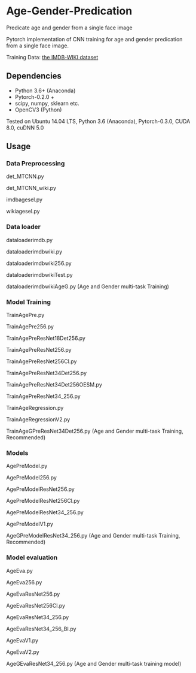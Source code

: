 # Age-Gender-Predication
Predicate age and gender from a single face image

Pytorch implementation of CNN training for age and gender predication from a single face image.

Training Data: [the IMDB-WIKI dataset](https://data.vision.ee.ethz.ch/cvl/rrothe/imdb-wiki/)

## Dependencies
- Python 3.6+ (Anaconda)
- Pytorch-0.2.0 +
- scipy, numpy, sklearn etc.
- OpenCV3 (Python)

Tested on Ubuntu 14.04 LTS, Python 3.6 (Anaconda), Pytorch-0.3.0, CUDA 8.0, cuDNN 5.0

## Usage
### Data Preprocessing
det_MTCNN.py	

det_MTCNN_wiki.py	

imdbagesel.py	

wikiagesel.py

### Data loader
dataloaderimdb.py	

dataloaderimdbwiki.py	

dataloaderimdbwiki256.py	

dataloaderimdbwikiTest.py

dataloaderimdbwikiAgeG.py (Age and Gender multi-task Training)

### Model Training
TrainAgePre.py

TrainAgePre256.py	

TrainAgePreResNet18Det256.py	

TrainAgePreResNet256.py

TrainAgePreResNet256Cl.py

TrainAgePreResNet34Det256.py

TrainAgePreResNet34Det256OESM.py

TrainAgePreResNet34_256.py

TrainAgeRegression.py	

TrainAgeRegressionV2.py

TrainAgeGPreResNet34Det256.py	(Age and Gender multi-task Training, Recommended)

### Models
AgePreModel.py

AgePreModel256.py

AgePreModelResNet256.py

AgePreModelResNet256Cl.py

AgePreModelResNet34_256.py

AgePreModelV1.py

AgeGPreModelResNet34_256.py (Age and Gender multi-task Training, Recommended)

### Model evaluation
AgeEva.py

AgeEva256.py

AgeEvaResNet256.py

AgeEvaResNet256Cl.py

AgeEvaResNet34_256.py

AgeEvaResNet34_256_BI.py

AgeEvaV1.py

AgeEvaV2.py

AgeGEvaResNet34_256.py (Age and Gender multi-task training model)

